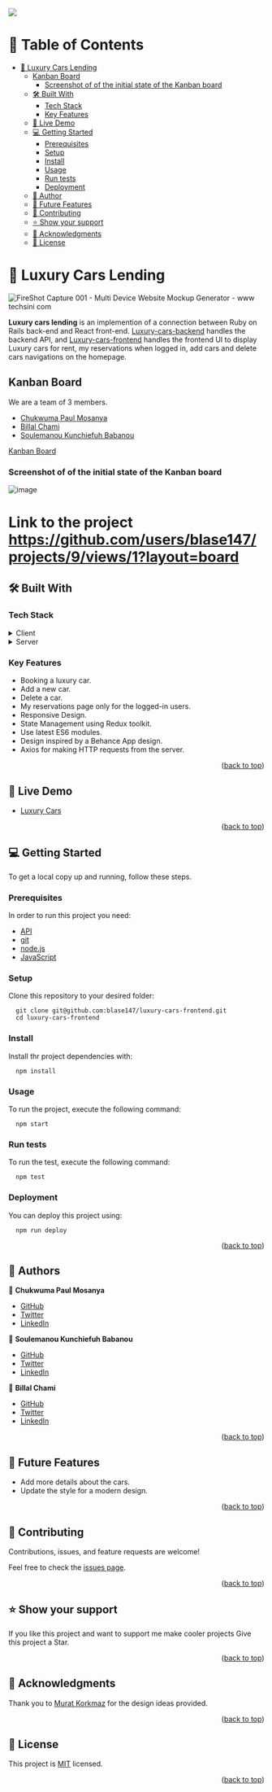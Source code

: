 ![](https://img.shields.io/badge/Microverse-blueviolet)
<a name="readme-top"></a>

# 📗 Table of Contents

- [📖 Luxury Cars Lending](#-luxury-cars-lending-)
  - [Kanban Board](#kanban-board-)
    - [Screenshot of of the initial state of the Kanban board](#screenshot-of-of-the-initial-state-of-the-kanban-board)
  - [🛠 Built With](#-built-with-)
    - [Tech Stack](#tech-stack-)
    - [Key Features](#key-features-)
  - [🚀 Live Demo](#-live-demo-)
  - [💻 Getting Started](#-getting-started-)
    - [Prerequisites](#prerequisites)
    - [Setup](#setup)
    - [Install](#install)
    - [Usage](#usage-)
    - [Run tests](#run-tests)
    - [Deployment](#deployment)
  - [👥 Author](#-author-)
  - [🔭 Future Features](#-future-features-)
  - [🤝 Contributing](#-contributing-)
  - [⭐️ Show your support](#️-show-your-support-)
  - [🙏 Acknowledgments](#-acknowledgments-)
  - [📝 License](#-license-)

<!-- PROJECT DESCRIPTION -->

# 📖 Luxury Cars Lending <a name="about-the-project"></a>
![FireShot Capture 001 - Multi Device Website Mockup Generator - www techsini com](https://github.com/blase147/luxury-cars-frontend/assets/98450369/18fbf53a-ecd2-48d5-a98b-4eabc12f9e42)


**Luxury cars lending** is an implemention of a connection between Ruby on Rails back-end and React front-end. [Luxury-cars-backend](https://github.com/soulemanou-software/luxury-cars-backend) handles the backend API, and [Luxury-cars-frontend](https://github.com/blase147/luxury-cars-frontend) handles the frontend UI to display Luxury cars for rent, my reservations when logged in, add cars and delete cars navigations on the homepage.

## Kanban Board

We are a team of 3 members.

- [Chukwuma Paul Mosanya](https://github.com/blase147)
- [Billal Chami](https://github.com/bill7pearl)
- [Soulemanou Kunchiefuh Babanou](https://github.com/soulemanou-software)

[Kanban Board](https://github.com/bill7pearl/luxury-cars-backend/projects/1)

### Screenshot of of the initial state of the Kanban board

![image](https://github.com/blase147/luxury-cars-frontend/assets/98450369/62a835fa-e724-4393-89a8-77e3062c1461)

# Link to the project <https://github.com/users/blase147/projects/9/views/1?layout=board>


## 🛠 Built With <a name="built-with"></a>

### Tech Stack <a name="tech-stack"></a>

<details>
  <summary>Client</summary>
  <ul>
    <li><a href="https://github.com/microverseinc/linters-config/tree/master/ror">Linters</a></li>
    <li><a href="https://reactjs.org/">React</a></li>
    <li><a href="https://redux.js.org/">Redux</a></li>
  </ul>
</details>
<details>
  <summary>Server</summary>
  <ul>
    <li><a href="https://rubyonrails.org/">ROR</a></li>
  </ul>
</details>

<!-- Features -->

### Key Features <a name="key-features"></a>

- Booking a luxury car.
- Add a new car.
- Delete a car.
- My reservations page only for the logged-in users.
- Responsive Design.
- State Management using Redux toolkit.
- Use latest ES6 modules.
- Design inspired by a Behance App design.
- Axios for making HTTP requests from the server.

<p align="right">(<a href="#readme-top">back to top</a>)</p>

## 🚀 Live Demo <a name="live-demo"></a>

- [Luxury Cars](https://luxury-cars-lending-frontend.onrender.com/)

<p align="right">(<a href="#readme-top">back to top</a>)</p>

<!-- GETTING STARTED -->

## 💻 Getting Started <a name="getting-started"></a>

To get a local copy up and running, follow these steps.

### Prerequisites

In order to run this project you need:

- [API](https://github.com/bill7pearl/luxury-cars-backend)
- [git](https://git-scm.com/)
- [node.js](https://nodejs.org/en/)
- [JavaScript](https://developer.mozilla.org/en-US/docs/Web/JavaScript)

### Setup

Clone this repository to your desired folder:

```
  git clone git@github.com:blase147/luxury-cars-frontend.git
  cd luxury-cars-frontend
```

### Install

Install thr project dependencies with:

```
  npm install
```

### Usage <a name="usage"></a>

To run the project, execute the following command:

```
  npm start
```

### Run tests

To run the test, execute the following command:

```
  npm test
```

### Deployment

You can deploy this project using:

```
  npm run deploy
```

<p align="right">(<a href="#readme-top">back to top</a>)</p>

<!-- AUTHORS -->
## 👥 Authors <a name="authors"></a>

👤 **Chukwuma Paul Mosanya**

- [GitHub](https://github.com/blase147)
- [Twitter](https://twitter.com/ChukwumaMosanya)
- [LinkedIn](https://www.linkedin.com/in/chukwuma-mosanya)

👤 **Soulemanou Kunchiefuh Babanou**

- [GitHub](https://github.com/soulemanou-software)
- [Twitter](https://twitter.com/Mr_Babanou_237)
- [LinkedIn](https://www.linkedin.com/in/)

👤 **Billal Chami**

- [GitHub](https://github.com/bill7pearl)
- [Twitter](https://twitter.com/)
- [LinkedIn](https://www.linkedin.com/in/)

<p align="right">(<a href="#readme-top">back to top</a>)</p>

<!-- FUTURE FEATURES -->

## 🔭 Future Features <a name="future-features"></a>

- Add more details about the cars.
- Update the style for a modern design.

<p align="right">(<a href="#readme-top">back to top</a>)</p>

<!-- CONTRIBUTING -->

## 🤝 Contributing <a name="contributing"></a>

Contributions, issues, and feature requests are welcome!

Feel free to check the [issues page](https://github.com/blase147/luxury-cars-frontend/issues).

<p align="right">(<a href="#readme-top">back to top</a>)</p>

<!-- SUPPORT -->

## ⭐️ Show your support <a name="support"></a>

If you like this project and want to support me make cooler projects Give this project a Star.

<p align="right">(<a href="#readme-top">back to top</a>)</p>

<!-- ACKNOWLEDGEMENTS -->

## 🙏 Acknowledgments <a name="acknowledgements"></a>

Thank you to  [Murat Korkmaz](https://www.behance.net/muratk) for the design ideas provided.

<p align="right">(<a href="#readme-top">back to top</a>)</p>
<!-- LICENSE -->

## 📝 License <a name="license"></a>

This project is [MIT](./LICENSE) licensed.

<p align="right">(<a href="#readme-top">back to top</a>)</p>
